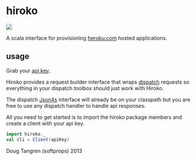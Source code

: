 # hiroko

<img src="http://i6.photobucket.com/albums/y207/elicecafe/202.jpg" align="center"/>

A scala interface for provisioning [heroku.com][heroku] hosted applications.

## usage

Grab your [api key](https://dashboard.heroku.com/account).

Hiroko provides a request builder interface that wraps [dispatch][dispatch] requests so everything in your dispatch toolbox
should just work with Hiroko.

The dispatch [Json4s][json4s] interface will already be on your classpath but you are
free to use any dispatch handler to handle api responses.

All you need to get started is to import the hiroko package members and create a client with your api key.

```scala
import hiroko._
val cli = Client(apiKey)
```

Doug Tangren (softprops) 2013

[herokuapi]: https://api-docs.heroku.com/
[heroku]: http://heroku.com
[dispatch]: http://dispatch.databinder.net/Dispatch.html
[json4s]: http://json4s.org/
